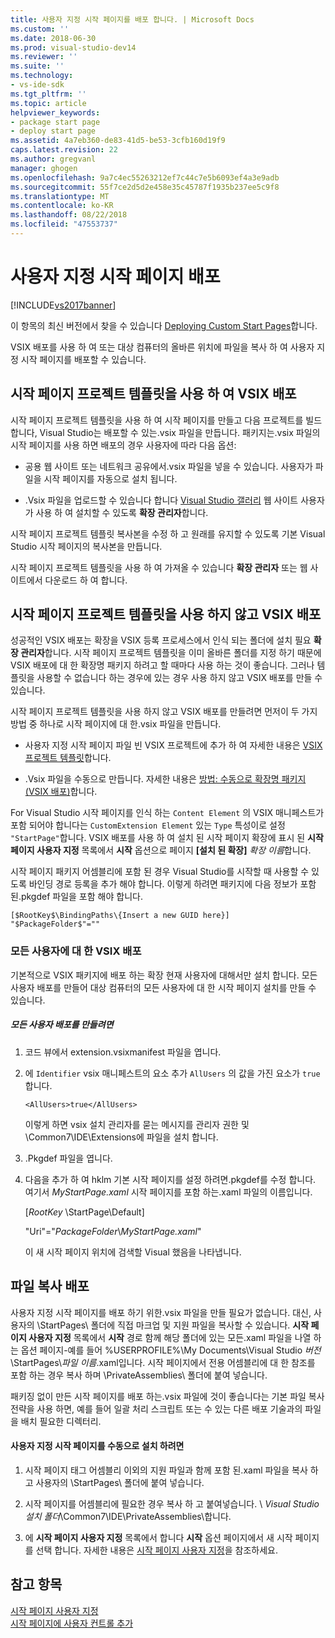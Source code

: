 ```yaml
---
title: 사용자 지정 시작 페이지를 배포 합니다. | Microsoft Docs
ms.custom: ''
ms.date: 2018-06-30
ms.prod: visual-studio-dev14
ms.reviewer: ''
ms.suite: ''
ms.technology:
- vs-ide-sdk
ms.tgt_pltfrm: ''
ms.topic: article
helpviewer_keywords:
- package start page
- deploy start page
ms.assetid: 4a7eb360-de83-41d5-be53-3cfb160d19f9
caps.latest.revision: 22
ms.author: gregvanl
manager: ghogen
ms.openlocfilehash: 9a7c4ec55263212ef7c44c7e5b6093ef4a3e9adb
ms.sourcegitcommit: 55f7ce2d5d2e458e35c45787f1935b237ee5c9f8
ms.translationtype: MT
ms.contentlocale: ko-KR
ms.lasthandoff: 08/22/2018
ms.locfileid: "47553737"
---
```

# <a name="deploying-custom-start-pages"></a>사용자 지정 시작 페이지 배포
[!INCLUDE[vs2017banner](../includes/vs2017banner.md)]

이 항목의 최신 버전에서 찾을 수 있습니다 [Deploying Custom Start Pages](https://docs.microsoft.com/visualstudio/extensibility/deploying-custom-start-pages)합니다.  
  
VSIX 배포를 사용 하 여 또는 대상 컴퓨터의 올바른 위치에 파일을 복사 하 여 사용자 지정 시작 페이지를 배포할 수 있습니다.  
  
## <a name="vsix-deployment-by-using-the-start-page-project-template"></a>시작 페이지 프로젝트 템플릿을 사용 하 여 VSIX 배포  
 시작 페이지 프로젝트 템플릿을 사용 하 여 시작 페이지를 만들고 다음 프로젝트를 빌드합니다, Visual Studio는 배포할 수 있는.vsix 파일을 만듭니다. 패키지는.vsix 파일의 시작 페이지를 사용 하면 배포의 경우 사용자에 따라 다음 옵션:  
  
-   공용 웹 사이트 또는 네트워크 공유에서.vsix 파일을 넣을 수 있습니다. 사용자가 파일을 시작 페이지를 자동으로 설치 됩니다.  
  
-   .Vsix 파일을 업로드할 수 있습니다 합니다 [Visual Studio 갤러리](http://go.microsoft.com/fwlink/?LinkID=123847) 웹 사이트 사용자가 사용 하 여 설치할 수 있도록 **확장 관리자**합니다.  
  
 시작 페이지 프로젝트 템플릿 복사본을 수정 하 고 원래를 유지할 수 있도록 기본 Visual Studio 시작 페이지의 복사본을 만듭니다.  
  
 시작 페이지 프로젝트 템플릿을 사용 하 여 가져올 수 있습니다 **확장 관리자** 또는 웹 사이트에서 다운로드 하 여 합니다.  
  
## <a name="vsix-deployment-without-using-the-start-page-project-template"></a>시작 페이지 프로젝트 템플릿을 사용 하지 않고 VSIX 배포  
 성공적인 VSIX 배포는 확장을 VSIX 등록 프로세스에서 인식 되는 폴더에 설치 필요 **확장 관리자**합니다. 시작 페이지 프로젝트 템플릿을 이미 올바른 폴더를 지정 하기 때문에 VSIX 배포에 대 한 확장명 패키지 하려고 할 때마다 사용 하는 것이 좋습니다. 그러나 템플릿을 사용할 수 없습니다 하는 경우에 있는 경우 사용 하지 않고 VSIX 배포를 만들 수 있습니다.  
  
 시작 페이지 프로젝트 템플릿을 사용 하지 않고 VSIX 배포를 만들려면 먼저이 두 가지 방법 중 하나로 시작 페이지에 대 한.vsix 파일을 만듭니다.  
  
-   사용자 지정 시작 페이지 파일 빈 VSIX 프로젝트에 추가 하 여 자세한 내용은 [VSIX 프로젝트 템플릿](../extensibility/vsix-project-template.md)합니다.  
  
-   .Vsix 파일을 수동으로 만듭니다. 자세한 내용은 [방법: 수동으로 확장명 패키지 (VSIX 배포)](../misc/how-to-manually-package-an-extension-vsix-deployment.md)합니다.  
  
 For Visual Studio 시작 페이지를 인식 하는 `Content Element` 의 VSIX 매니페스트가 포함 되어야 합니다는 `CustomExtension Element` 있는 `Type` 특성이로 설정 `"StartPage"`합니다. VSIX 배포를 사용 하 여 설치 된 시작 페이지 확장에 표시 된 **시작 페이지 사용자 지정** 목록에서 **시작** 옵션으로 페이지 **[설치 된 확장]** *확장 이름*합니다.  
  
 시작 페이지 패키지 어셈블리에 포함 된 경우 Visual Studio를 시작할 때 사용할 수 있도록 바인딩 경로 등록을 추가 해야 합니다. 이렇게 하려면 패키지에 다음 정보가 포함 된.pkgdef 파일을 포함 해야 합니다.  
  
```  
[$RootKey$\BindingPaths\{Insert a new GUID here}]  
"$PackageFolder$"=""  
```  
  
### <a name="vsix-deployment-for-all-users"></a>모든 사용자에 대 한 VSIX 배포  
 기본적으로 VSIX 패키지에 배포 하는 확장 현재 사용자에 대해서만 설치 합니다. 모든 사용자 배포를 만들어 대상 컴퓨터의 모든 사용자에 대 한 시작 페이지 설치를 만들 수 있습니다.  
  
##### <a name="to-create-an-all-users-deployment"></a>모든 사용자 배포를 만들려면  
  
1.  코드 뷰에서 extension.vsixmanifest 파일을 엽니다.  
  
2.  에 `Identifier` vsix 매니페스트의 요소 추가 `AllUsers` 의 값을 가진 요소가 `true`합니다.  
  
    ```  
    <AllUsers>true</AllUsers>  
    ```  
  
     이렇게 하면 vsix 설치 관리자를 묻는 메시지를 관리자 권한 및 \Common7\IDE\Extensions에 파일을 설치 합니다.  
  
3.  .Pkgdef 파일을 엽니다.  
  
4.  다음을 추가 하 여 hklm 기본 시작 페이지를 설정 하려면.pkgdef를 수정 합니다. 여기서 *MyStartPage.xaml* 시작 페이지를 포함 하는.xaml 파일의 이름입니다.  
  
     [$RootKey$ \StartPage\Default]  
  
     "Uri"="$PackageFolder$\\*MyStartPage.xaml*"  
  
     이 새 시작 페이지 위치에 검색할 Visual 했음을 나타냅니다.  
  
## <a name="file-copy-deployment"></a>파일 복사 배포  
 사용자 지정 시작 페이지를 배포 하기 위한.vsix 파일을 만들 필요가 없습니다. 대신, 사용자의 \StartPages\ 폴더에 직접 마크업 및 지원 파일을 복사할 수 있습니다. **시작 페이지 사용자 지정** 목록에서 **시작** 경로 함께 해당 폴더에 있는 모든.xaml 파일을 나열 하는 옵션 페이지-예를 들어 %USERPROFILE%\My Documents\Visual Studio  *버전*\StartPages\\*파일 이름*.xaml입니다. 시작 페이지에서 전용 어셈블리에 대 한 참조를 포함 하는 경우 복사 하며 \PrivateAssemblies\ 폴더에 붙여 넣습니다.  
  
 패키징 없이 만든 시작 페이지를 배포 하는.vsix 파일에 것이 좋습니다는 기본 파일 복사 전략을 사용 하면, 예를 들어 일괄 처리 스크립트 또는 수 있는 다른 배포 기술과의 파일을 배치 필요한 디렉터리.  
  
#### <a name="to-manually-install-a-custom-start-page"></a>사용자 지정 시작 페이지를 수동으로 설치 하려면  
  
1.  시작 페이지 태그 어셈블리 이외의 지원 파일과 함께 포함 된.xaml 파일을 복사 하 고 사용자의 \StartPages\ 폴더에 붙여 넣습니다.  
  
2.  시작 페이지를 어셈블리에 필요한 경우 복사 하 고 붙여넣습니다. \\ *Visual Studio 설치 폴더*\Common7\IDE\PrivateAssemblies\\합니다.  
  
3.  에 **시작 페이지 사용자 지정** 목록에서 합니다 **시작** 옵션 페이지에서 새 시작 페이지를 선택 합니다. 자세한 내용은 [시작 페이지 사용자 지정](../ide/customizing-the-start-page-for-visual-studio.md)을 참조하세요.  
  
## <a name="see-also"></a>참고 항목  
 [시작 페이지 사용자 지정](../ide/customizing-the-start-page-for-visual-studio.md)   
 [시작 페이지에 사용자 컨트롤 추가](../extensibility/adding-user-control-to-the-start-page.md)

